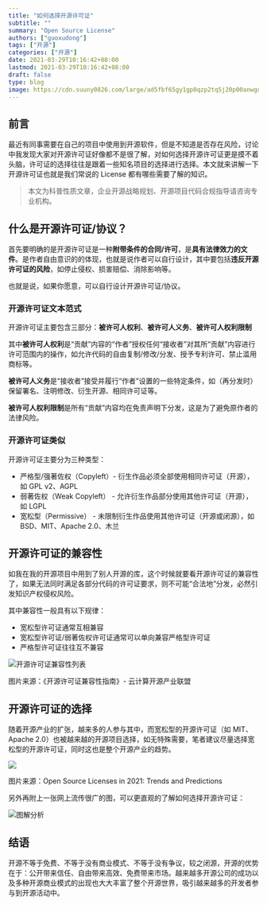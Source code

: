 ```yaml
---
title: "如何选择开源许可证"
subtitle: ""
summary: "Open Source License"
authors: ["guoxudong"]
tags: ["开源"]
categories: ["开源"]
date: 2021-03-29T10:16:42+08:00
lastmod: 2021-03-29T10:16:42+08:00
draft: false
type: blog
image: https://cdn.suuny0826.com/large/ad5fbf65gy1gp0qzp2tq5j20p00anwgo.jpg
---
```

## 前言

最近有同事需要在自己的项目中使用到开源软件，但是不知道是否存在风险，讨论中我发现大家对开源许可证好像都不是很了解，对如何选择开源许可证更是摸不着头脑，许可证的选择往往是跟着一些知名项目的选择进行选择。本文就来讲解一下开源许可证也就是我们常说的 License 都有哪些需要了解的知识。

>本文为科普性质文章，企业开源战略规划、开源项目代码合规指导请咨询专业机构。

## 什么是开源许可证/协议？

首先要明确的是开源许可证是一种**附带条件的合同/许可**，是**具有法律效力的文件**。是作者自由意识的的体现，也就是说作者可以自行设计，其中要包括**违反开源许可证的风险**，如停止侵权、损害赔偿、消除影响等。

也就是说，如果你愿意，可以自行设计开源许可证/协议。

### 开源许可证文本范式

开源许可证主要包含三部分：**被许可人权利**、**被许可人义务**、**被许可人权利限制**

其中**被许可人权利**是“贡献”内容的“作者”授权任何“接收者”对其所“贡献”内容进行许可范围内的操作，如允许代码的自由复制/修改/分发、授予专利许可、禁止滥用商标等。

**被许可人义务**是“接收者”接受并履行“作者”设置的一些特定条件，如（再分发时）保留署名、注明修改、衍生开源、相同许可证等。

**被许可人权利限制**是所有“贡献”内容均在免责声明下分发，这是为了避免原作者的法律风险。

### 开源许可证类似

开源许可证主要分为三种类型：

- 严格型/强著佐权（Copyleft）- 衍生作品必须全部使用相同许可证（开源），如 GPL v2、AGPL
- 弱著佐权（Weak Copyleft） - 允许衍生作品部分使用其他许可证（开源），如 LGPL
- 宽松型（Permissive） - 未限制衍生作品使用其他许可证（开源或闭源），如 BSD、MIT、Apache 2.0、木兰

## 开源许可证的兼容性

如我在我的开源项目中用到了别人开源的库，这个时候就要看开源许可证的兼容性了，如果无法同时满足各部分代码的许可证要求，则不可能“合法地”分发，必然引发知识产权侵权风险。

其中兼容性一般具有以下规律：

- 宽松型许可证通常互相兼容
- 宽松型许可证/弱著佐权许可证通常可以单向兼容严格型许可证
- 严格型许可证往往互不兼容

![开源许可证兼容性列表](https://cdn.suuny0826.com/large/ad5fbf65gy1gp0llx9xobj21o00r6hdt.jpg)

图片来源：《开源许可证兼容性指南》- 云计算开源产业联盟

## 开源许可证的选择

随着开源产业的扩张，越来多的人参与其中，而宽松型的开源许可证（如 MIT、Apache 2.0）也被越来越的开源项目选择，如无特殊需要，笔者建议尽量选择宽松型的开源许可证，同时这也是整个开源产业的趋势。

![](https://cdn.suuny0826.com/large/ad5fbf65gy1gp0lqc78h3j20zl0k075j.jpg)

图片来源：Open Source Licenses in 2021: Trends and Predictions

另外再附上一张网上流传很广的图，可以更直观的了解如何选择开源许可证：

![图解分析](https://cdn.suuny0826.com/large/ad5fbf65gy1gp0lcmehjqj20m80dw3zd.jpg)

## 结语

开源不等于免费、不等于没有商业模式、不等于没有争议，较之闭源，开源的优势在于：公开带来信任、自由带来高效、免费带来市场。越来越多开源公司的成功以及多种开源商业模式的出现也大大丰富了整个开源世界，吸引越来越多的开发者参与到开源活动中。